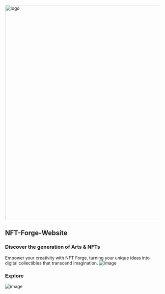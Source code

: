 <img width="700" alt="logo" src="https://github.com/himanshu-03/NFT-Forge-Website/assets/107564950/fdfd0487-cf1d-4f9c-ab96-7506919d4eb1">

## NFT-Forge-Website
### Discover the generation of Arts & NFTs
Empower your creativity with NFT Forge, turning your unique ideas into digital collectibles that transcend imagination.
![image](https://github.com/himanshu-03/NFT-Forge-Website/assets/107564950/8eb44563-3656-4369-b60a-5fbc19fc47fd)
### Explore
![image](https://github.com/himanshu-03/NFT-Forge-Website/assets/107564950/1030dd8c-5bef-4430-a4f0-fe17235596a8)


